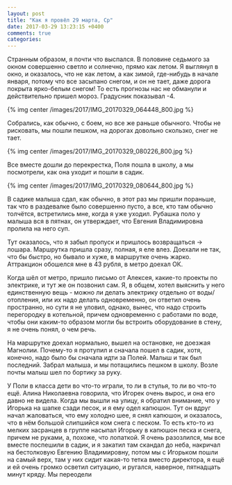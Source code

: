 ```yaml
---
layout: post
title: "Как я провёл 29 марта, Ср"
date: 2017-03-29 13:23:15 +0400
comments: true
categories: 
---
```

Странным образом, я почти что выспался. В половине седьмого за окном совершенно светло и солнечно, прямо как летом. Я выглянул в окно, и оказалось, что не как летом, а как зимой, где-нибудь в начале января, потому что все засыпано снегом, и он не тает, даже дорога покрыта ярко-белым снегом! То есть прогнозы нас не обманули и действительно пришел мороз. Градусник показывал -4.

{% img center /images/2017/IMG_20170329_064448_800.jpg %}

Собрались, как обычно, с боем, но все же раньше обычного. Чтобы не рисковать, мы пошли пешком, на дорогах довольно скользко, снег не тает.

{% img center /images/2017/IMG_20170329_080226_800.jpg %}

Все вместе дошли до перекрестка, Поля пошла в школу, а мы посмотрели, как она уходит и пошли в садик.

{% img center /images/2017/IMG_20170329_080644_800.jpg %}
 
В садике малыша сдал, как обычно, в этот раз мы пришли пораньше, так что в раздевалке было совершенно пусто, а все, кто там обычно толчётся, встретились мне, когда я уже уходил. Рубашка поло у малыша вся в пятнах, он утверждает, что Евгения Владимировна пролила на него суп.

Тут оказалось, что я забыл пропуск и пришлось возвращаться -> лошара. Маршрутка пришла сразу, полная, я еле влез. Доехали не так, что бы быстро, но бывало и хуже, в маршрутке очень жарко. Аттракцион обошелся мне в 43 рубля, в метро доехал ОК.

Когда шёл от метро, пришло письмо от Алексея, какие-то проекты по электрике, и тут же он позвонил сам. Я, в общем, хотел выяснить у него единственную вещь - можно ли делать электрику отдельно от воды/отопления, или их надо делать одновременно, он ответил очень пространно, но сути я не уловил, однако, вынес, что надо строить перегородку в котельной, причем одновременно с работами по воде, чтобы они каким-то образом могли бы встроить оборудование в стену, я не очень понял, о чем речь.

На маршрутке доехал нормально, вышел на остановке, не доезжая Магнолии. Почему-то я протупил и сначала пошел в садик, хотя, конечно, надо было бы сначала идти за Полей. Малыш и так был последний. Забрал малыша, и мы потащились пешком в школу. Возле почты малыш шел по бортику за руку. 

У Поли в класса дети во что-то играли, то ли в стулья, то ли во что-то ещё. Алина Николаевна говорила, что Игорек очень вырос, и она его давно не видела. Когда мы вышли на улицу, я обратил внимание, что у Игорька на шапке сзади песок, и я ему одел капюшон. Тут он вдруг начал жаловаться, что ему холодно шее, я снял капюшон, и оказалось, что в нём большой слипшийся ком снега с песком. То есть кто-то из мелких засранцев в группе насыпал Игорьку в капюшон песка и снега, причем не руками, а, похоже, что лопаткой. Я очень разозлился, мы все вместе поспешили в садик, и я закатил там скандал до неба, накричал на бестолковую Евгению Владимировну, потом мы с Игорьком пошли на самый верх, там у них сидит какая-то тетка вместо директора, я ещё и ей очень громко осветил ситуацию, и ругался, наверное, пятнадцать минут кряду. Мы переодели 